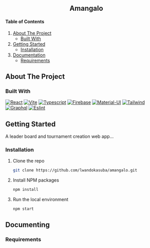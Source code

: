 <h2 align="center">Amangalo</h2>

<div>
  <h4>Table of Contents</h4>
  <ol>
    <li>
      <a href="#about-the-project">About The Project</a>
      <ul>
        <li><a href="#built-with">Built With</a></li>
      </ul>
    </li>
    <li>
      <a href="#getting-started">Getting Started</a>
      <ul>
        <li><a href="#installation">Installation</a></li>
      </ul>
    </li>
    <li>
      <a href="#documenting">Documentation</a>
      <ul>
        <li>
          <a href="adr">Requirements</a>
        </li>
      </ul>
    </li>
  </ol>
</div>

<!-- ABOUT THE PROJECT -->
## About The Project

### Built With
[![React][React.js]][React-url]
[![Vite]][Vite]
[![Typescript]][Typescript]
[![Firebase]][Firebase]
[![Material-UI]][Material-UI]
[![Tailwind]][Tailwind]
[![Graphql]][Graphql]
[![Eslint]][Eslint]

<!-- Getting Started -->
## Getting Started

<p>A leader board and tournament creation web app...</p>

### Installation

1. Clone the repo
   ```sh
   git clone https://github.com/lwandokasuba/amangalo.git
   ```
2. Install NPM packages
   ```sh
   npm install
   ```
3. Run the local environment
    ```sh
    npm start
    ```
    
 <!-- Documenting -->
 ## Documenting
 
 ### Requirements
 


[React.js]: https://img.shields.io/badge/React-20232A?style=for-the-badge&logo=react&logoColor=61DAFB
[React-url]: https://reactjs.org/
[Typescript]: https://img.shields.io/badge/Typescript-20232A?style=for-the-badge&logo=typescript
[graphql]: https://img.shields.io/badge/Graphql-20232A?style=for-the-badge&logo=graphql
[firebase]: https://img.shields.io/badge/Firebase-20232A?style=for-the-badge&logo=firebase
[Material-UI]: https://img.shields.io/badge/mui-20232A?style=for-the-badge&logo=mui
[Eslint]: https://img.shields.io/badge/eslint-20232A?style=for-the-badge&logo=eslint
[Vite]: https://img.shields.io/badge/Vite-20232A?style=for-the-badge&logo=vite
[Tailwind]: https://img.shields.io/badge/Tailwind-20232A?style=for-the-badge&logo=tailwindcss
